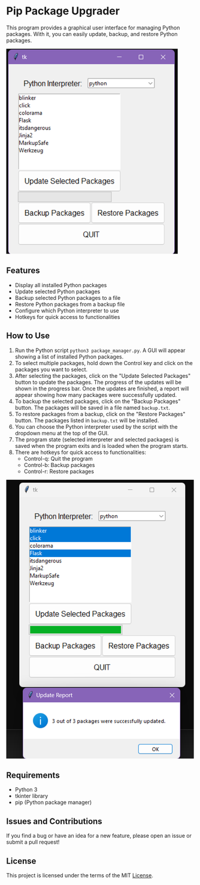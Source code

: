 # Pip Package Upgrader

This program provides a graphical user interface for managing Python packages. With it, you can easily update, backup, and restore Python packages. 

![Pip Package Upgrader GUI](https://github.com/ElderBrainTV/Pip-Package-Updater/blob/125ec645854b9211312ba2436a77919f8027e828/Pip%20Package%20Upgrader%20GUI.png "Pip Pachage Upgrader GUI")
## Features

- Display all installed Python packages
- Update selected Python packages
- Backup selected Python packages to a file
- Restore Python packages from a backup file
- Configure which Python interpreter to use
- Hotkeys for quick access to functionalities

## How to Use

1. Run the Python script `python3 package_manager.py`. A GUI will appear showing a list of installed Python packages. 
2. To select multiple packages, hold down the Control key and click on the packages you want to select.
3. After selecting the packages, click on the "Update Selected Packages" button to update the packages. The progress of the updates will be shown in the progress bar. Once the updates are finished, a report will appear showing how many packages were successfully updated.
4. To backup the selected packages, click on the "Backup Packages" button. The packages will be saved in a file named `backup.txt`.
5. To restore packages from a backup, click on the "Restore Packages" button. The packages listed in `backup.txt` will be installed.
6. You can choose the Python interpreter used by the script with the dropdown menu at the top of the GUI.
7. The program state (selected interpreter and selected packages) is saved when the program exits and is loaded when the program starts.
8. There are hotkeys for quick access to functionalities:
    - Control-q: Quit the program
    - Control-b: Backup packages
    - Control-r: Restore packages

![Finished Job.png](https://github.com/ElderBrainTV/Pip-Package-Updater/blob/125ec645854b9211312ba2436a77919f8027e828/Finished%20Job.png "Finished Job")
## Requirements

- Python 3
- tkinter library
- pip (Python package manager)

## Issues and Contributions

If you find a bug or have an idea for a new feature, please open an issue or submit a pull request!

## License

This project is licensed under the terms of the MIT [License](LICENSE).
